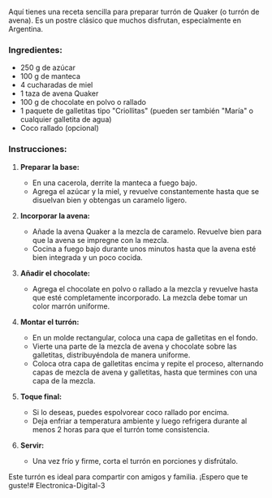Aquí tienes una receta sencilla para preparar turrón de Quaker (o turrón de avena). Es un postre clásico que muchos disfrutan, especialmente en Argentina.

### Ingredientes:
- 250 g de azúcar
- 100 g de manteca
- 4 cucharadas de miel
- 1 taza de avena Quaker
- 100 g de chocolate en polvo o rallado
- 1 paquete de galletitas tipo "Criollitas" (pueden ser también "María" o cualquier galletita de agua)
- Coco rallado (opcional)

### Instrucciones:

1. **Preparar la base:**
   - En una cacerola, derrite la manteca a fuego bajo.
   - Agrega el azúcar y la miel, y revuelve constantemente hasta que se disuelvan bien y obtengas un caramelo ligero.

2. **Incorporar la avena:**
   - Añade la avena Quaker a la mezcla de caramelo. Revuelve bien para que la avena se impregne con la mezcla.
   - Cocina a fuego bajo durante unos minutos hasta que la avena esté bien integrada y un poco cocida.

3. **Añadir el chocolate:**
   - Agrega el chocolate en polvo o rallado a la mezcla y revuelve hasta que esté completamente incorporado. La mezcla debe tomar un color marrón uniforme.

4. **Montar el turrón:**
   - En un molde rectangular, coloca una capa de galletitas en el fondo.
   - Vierte una parte de la mezcla de avena y chocolate sobre las galletitas, distribuyéndola de manera uniforme.
   - Coloca otra capa de galletitas encima y repite el proceso, alternando capas de mezcla de avena y galletitas, hasta que termines con una capa de la mezcla.

5. **Toque final:**
   - Si lo deseas, puedes espolvorear coco rallado por encima.
   - Deja enfriar a temperatura ambiente y luego refrigera durante al menos 2 horas para que el turrón tome consistencia.

6. **Servir:**
   - Una vez frío y firme, corta el turrón en porciones y disfrútalo.

Este turrón es ideal para compartir con amigos y familia. ¡Espero que te guste!# Electronica-Digital-3
